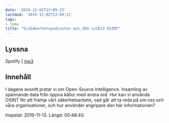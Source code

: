 ```yaml
---
date: '2019-12-02T13:09:22'
lastmod: '2019-12-02T13:09:22'
tags:
- tema
title: "S\xE4kerhetspodcasten avs.169 \u2013 OSINT"
---
```

## Lyssna

Spotify \| [mp3](http://traffic.libsyn.com/sakerhetspodcasten/2019-11-13_OSINT_Open_Source_Intelligence.mp3)

## Innehåll

I dagens avsnitt pratar vi om Open-Source Intelligence. Insamling av spännande data
från öppna källor med andra ord. Hur kan vi använda OSINT för att främja vårt säkerhetsarbete,
vad går att ta reda på om oss och våra organisationer, och hur använder angripare
den här informationen?

Inspelat: 2019-11-13. Längd: 00:48:40.

